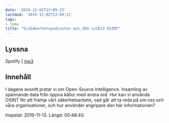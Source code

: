 ```yaml
---
date: '2019-12-02T13:09:22'
lastmod: '2019-12-02T13:09:22'
tags:
- tema
title: "S\xE4kerhetspodcasten avs.169 \u2013 OSINT"
---
```

## Lyssna

Spotify \| [mp3](http://traffic.libsyn.com/sakerhetspodcasten/2019-11-13_OSINT_Open_Source_Intelligence.mp3)

## Innehåll

I dagens avsnitt pratar vi om Open-Source Intelligence. Insamling av spännande data
från öppna källor med andra ord. Hur kan vi använda OSINT för att främja vårt säkerhetsarbete,
vad går att ta reda på om oss och våra organisationer, och hur använder angripare
den här informationen?

Inspelat: 2019-11-13. Längd: 00:48:40.

